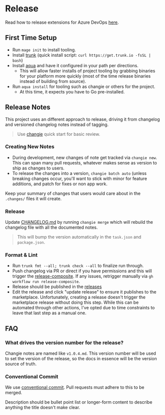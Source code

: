 # Release

Read how to release extensions for Azure DevOps [here](https://learn.microsoft.com/en-us/azure/devops/extend/publish/overview).

## First Time Setup

- Run `mage init` to install tooling.
- Install [trunk](https://trunk.io/products/check) (quick install script: `curl https://get.trunk.io -fsSL | bash`)
- Install [aqua](https://aquaproj.github.io/docs/tutorial-basics/quick-start#install-aqua) and have it configured in your path per directions.
  - This will allow faster installs of project tooling by grabbing binaries for your platform more quickly (most of the time release binaries instead of building from source).
- Run `aqua install` for tooling such as changie or others for the project.
  - At this time, it expects you have to Go pre-installed.

## Release Notes

This project uses an different approach to release, driving it from changelog and versioned changelog notes instead of tagging.

> Use [changie](https://changie.dev/guide/quick-start/) quick start for basic review.

### Creating New Notes

- During development, new changes of note get tracked via `changie new`. This can span many pull requests, whatever makes sense as version to ship as changes to users.
- To release the changes into a version, `changie batch auto` (unless breaking changes occur, you'll want to stick with minor for feature additions, and patch for fixes or non app work.

Keep your summary of changes that users would care about in the `.changes/` files it will create.

### Release

Update [CHANGELOG.md](CHANGELOG.md) by running `changie merge` which will rebuild the changelog file with all the documented notes.

> This will bump the version automatically in the `task.json` and `package.json`.

### Format & Lint

- Run `trunk fmt --all; trunk check --all` to finalize run through.
- Push changelog via PR or direct if you have permissions and this will trigger the [release-composite](.github/workflows/release-composite.yml). If any issues, retrigger manually via `gh workflow run release-composite`.
- Release should be published in the [releases](https://github.com/DelineaXPM/dsv-azure-pipelines-task/releases)
- Edit the release and click "update release" to ensure it publishes to the marketplace. Unfortunately, creating a release doesn't trigger the marketplace release without doing this step. While this can be automated through other actions, I've opted due to time constraints to leave that last step as a manual one.

## FAQ

### What drives the version number for the release?

Changie notes are named like `v1.0.4.md`.
This version number will be used to set the version of the release, so the docs in essence will be the version source of truth.

### Conventional Commit

We use [conventional commit](https://www.conventionalcommits.org/en).
Pull requests must adhere to this to be merged.

Description should be bullet point list or longer-form content to describe anything the title doesn't make clear.
